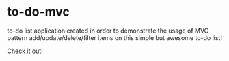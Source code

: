 # to-do-mvc
to-do list application created in order to demonstrate the usage of MVC pattern
add/update/delete/filter items on this simple but awesome to-do list!

<a href="https://tosibakoludo.github.io/to-do-mvc/">Check it out!</a>
